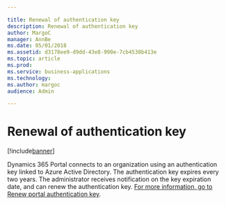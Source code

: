 ```yaml
---

title: Renewal of authentication key
description: Renewal of authentication key
author: MargoC
manager: AnnBe
ms.date: 05/01/2018
ms.assetid: d3178ee9-d9dd-43e8-990e-7cb4538b413e
ms.topic: article
ms.prod: 
ms.service: business-applications
ms.technology: 
ms.author: margoc
audience: Admin

---
```

#  Renewal of authentication key




[!include[banner](../../includes/banner.md)]

Dynamics 365 Portal connects to an organization using an authentication key
linked to Azure Active Directory. The authentication key expires every two
years. The administrator receives notification on the key expiration date, and
can renew the authentication key. [For more information, go to Renew portal
authentication
key](https://docs.microsoft.com/en-us/dynamics365/customer-engagement/portals/connect-with-dynamics#renew-portal-authentication-key).
